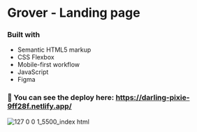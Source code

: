 # Grover - Landing page

### Built with
- Semantic HTML5 markup
- CSS Flexbox
- Mobile-first workflow
- JavaScript
- Figma

### 🔗 You can see the deploy here: https://darling-pixie-9ff28f.netlify.app/

![127 0 0 1_5500_index html](https://user-images.githubusercontent.com/89199369/183456289-49568953-5b1b-4be5-9a16-ca307fcfd2b7.png)
